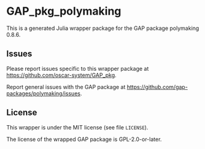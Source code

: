 # GAP_pkg_polymaking

This is a generated Julia wrapper package for the GAP package polymaking 0.8.6.

## Issues

Please report issues specific to this wrapper package at <https://github.com/oscar-system/GAP_pkg>.

Report general issues with the GAP package at <https://github.com/gap-packages/polymaking/issues>.

## License

This wrapper is under the MIT license (see file `LICENSE`).

The license of the wrapped GAP package is GPL-2.0-or-later.
